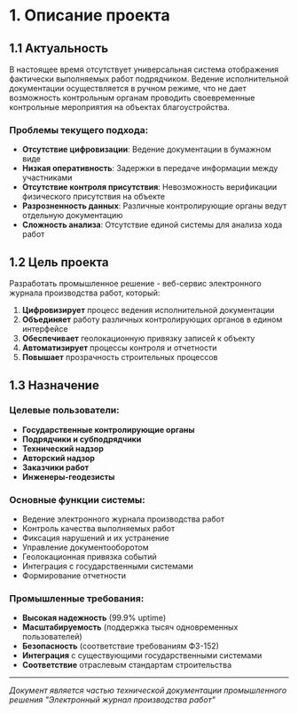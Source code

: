 # 1. Описание проекта

## 1.1 Актуальность

В настоящее время отсутствует универсальная система отображения фактически выполняемых работ подрядчиком. Ведение исполнительной документации осуществляется в ручном режиме, что не дает возможность контрольным органам проводить своевременные контрольные мероприятия на объектах благоустройства.

### Проблемы текущего подхода:
- **Отсутствие цифровизации**: Ведение документации в бумажном виде
- **Низкая оперативность**: Задержки в передаче информации между участниками
- **Отсутствие контроля присутствия**: Невозможность верификации физического присутствия на объекте
- **Разрозненность данных**: Различные контролирующие органы ведут отдельную документацию
- **Сложность анализа**: Отсутствие единой системы для анализа хода работ

## 1.2 Цель проекта

Разработать промышленное решение - веб-сервис электронного журнала производства работ, который:

1. **Цифровизирует** процесс ведения исполнительной документации
2. **Объединяет** работу различных контролирующих органов в едином интерфейсе
3. **Обеспечивает** геолокационную привязку записей к объекту
4. **Автоматизирует** процессы контроля и отчетности
5. **Повышает** прозрачность строительных процессов

## 1.3 Назначение

### Целевые пользователи:
- **Государственные контролирующие органы**
- **Подрядчики и субподрядчики**
- **Технический надзор**
- **Авторский надзор**
- **Заказчики работ**
- **Инженеры-геодезисты**

### Основные функции системы:
- Ведение электронного журнала производства работ
- Контроль качества выполняемых работ
- Фиксация нарушений и их устранение
- Управление документооборотом
- Геолокационная привязка событий
- Интеграция с государственными системами
- Формирование отчетности

### Промышленные требования:
- **Высокая надежность** (99.9% uptime)
- **Масштабируемость** (поддержка тысяч одновременных пользователей)
- **Безопасность** (соответствие требованиям ФЗ-152)
- **Интеграция** с существующими государственными системами
- **Соответствие** отраслевым стандартам строительства

---

*Документ является частью технической документации промышленного решения "Электронный журнал производства работ"*
